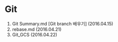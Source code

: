 Git
====
1. Git Summary.md [Git branch 배우기]  (2016.04.15)
2. rebase.md (2016.04.21)
3. Git_GCS (2016.04.22)
